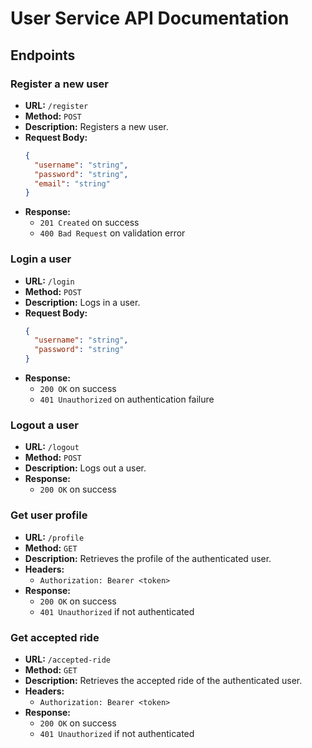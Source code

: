 # User Service API Documentation

## Endpoints

### Register a new user
- **URL:** `/register`
- **Method:** `POST`
- **Description:** Registers a new user.
- **Request Body:**
  ```json
  {
    "username": "string",
    "password": "string",
    "email": "string"
  }
  ```
- **Response:**
  - `201 Created` on success
  - `400 Bad Request` on validation error

### Login a user
- **URL:** `/login`
- **Method:** `POST`
- **Description:** Logs in a user.
- **Request Body:**
  ```json
  {
    "username": "string",
    "password": "string"
  }
  ```
- **Response:**
  - `200 OK` on success
  - `401 Unauthorized` on authentication failure

### Logout a user
- **URL:** `/logout`
- **Method:** `POST`
- **Description:** Logs out a user.
- **Response:**
  - `200 OK` on success

### Get user profile
- **URL:** `/profile`
- **Method:** `GET`
- **Description:** Retrieves the profile of the authenticated user.
- **Headers:**
  - `Authorization: Bearer <token>`
- **Response:**
  - `200 OK` on success
  - `401 Unauthorized` if not authenticated

### Get accepted ride
- **URL:** `/accepted-ride`
- **Method:** `GET`
- **Description:** Retrieves the accepted ride of the authenticated user.
- **Headers:**
  - `Authorization: Bearer <token>`
- **Response:**
  - `200 OK` on success
  - `401 Unauthorized` if not authenticated
